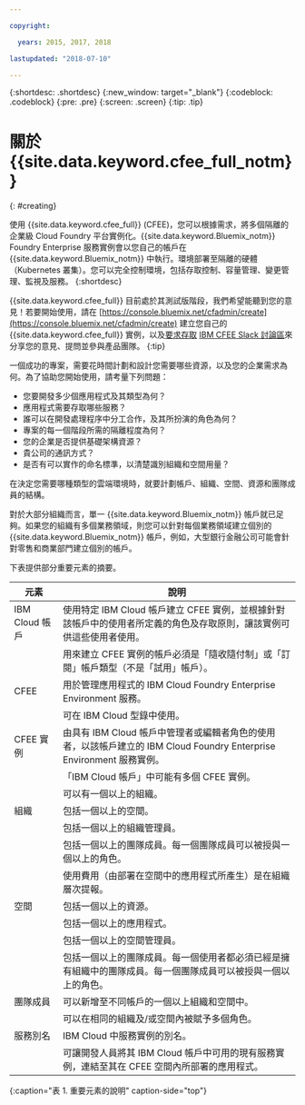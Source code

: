 ```yaml
---

copyright:

  years: 2015, 2017, 2018

lastupdated: "2018-07-10"

---
```


{:shortdesc: .shortdesc}
{:new_window: target="_blank"}
{:codeblock: .codeblock}
{:pre: .pre}
{:screen: .screen}
{:tip: .tip}

# 關於 {{site.data.keyword.cfee_full_notm}}
{: #creating}

使用 {{site.data.keyword.cfee_full}} (CFEE)，您可以根據需求，將多個隔離的企業級 Cloud Foundry 平台實例化。{{site.data.keyword.Bluemix_notm}} Foundry Enterprise 服務實例會以您自己的帳戶在 {{site.data.keyword.Bluemix_notm}} 中執行。環境部署至隔離的硬體（Kubernetes 叢集）。您可以完全控制環境，包括存取控制、容量管理、變更管理、監視及服務。
{:shortdesc}

{{site.data.keyword.cfee_full}} 目前處於其測試版階段，我們希望能聽到您的意見！若要開始使用，請在 [https://console.bluemix.net/cfadmin/create](https://console.bluemix.net/cfadmin/create) 建立您自己的 {{site.data.keyword.cfee_full}} 實例，以及[要求存取](http://ibm.biz/cfee-forum-signup) [IBM CFEE Slack 討論區](https://ibm-cfee.slack.com)來分享您的意見、提問並參與產品團隊。
{:tip}

一個成功的專案，需要花時間計劃和設計您需要哪些資源，以及您的企業需求為何。為了協助您開始使用，請考量下列問題：

* 您要開發多少個應用程式及其類型為何？
* 應用程式需要存取哪些服務？
* 誰可以在開發處理程序中分工合作，及其所扮演的角色為何？
* 專案的每一個階段所需的隔離程度為何？
* 您的企業是否提供基礎架構資源？
* 貴公司的通訊方式？
* 是否有可以實作的命名標準，以清楚識別組織和空間用量？

在決定您需要哪種類型的雲端環境時，就要計劃帳戶、組織、空間、資源和團隊成員的結構。

對於大部分組織而言，單一 {{site.data.keyword.Bluemix_notm}} 帳戶就已足夠。如果您的組織有多個業務領域，則您可以針對每個業務領域建立個別的 {{site.data.keyword.Bluemix_notm}} 帳戶，例如，大型銀行金融公司可能會針對零售和商業部門建立個別的帳戶。

下表提供部分重要元素的摘要。

|元素|說明|
|-----------|---------------|
|IBM Cloud 帳戶|使用特定 IBM Cloud 帳戶建立 CFEE 實例，並根據針對該帳戶中的使用者所定義的角色及存取原則，讓該實例可供這些使用者使用。|
||用來建立 CFEE 實例的帳戶必須是「隨收隨付制」或「訂閱」帳戶類型（不是「試用」帳戶）。|
|CFEE|用於管理應用程式的 IBM Cloud Foundry Enterprise Environment 服務。|
||可在 IBM Cloud 型錄中使用。|
|CFEE 實例|由具有 IBM Cloud 帳戶中管理者或編輯者角色的使用者，以該帳戶建立的 IBM Cloud Foundry Enterprise Environment 服務實例。|
||「IBM Cloud 帳戶」中可能有多個 CFEE 實例。|
||可以有一個以上的組織。|
|組織|包括一個以上的空間。|
||包括一個以上的組織管理員。|
||包括一個以上的團隊成員。每一個團隊成員可以被授與一個以上的角色。|
||使用費用（由部署在空間中的應用程式所產生）是在組織層次提報。|
|空間|包括一個以上的資源。|
||包括一個以上的應用程式。|
||包括一個以上的空間管理員。|
||包括一個以上的團隊成員。每一個使用者都必須已經是擁有組織中的團隊成員。每一個團隊成員可以被授與一個以上的角色。|
|團隊成員|可以新增至不同帳戶的一個以上組織和空間中。|
||可以在相同的組織及/或空間內被賦予多個角色。|
|服務別名|IBM Cloud 中服務實例的別名。|
||可讓開發人員將其 IBM Cloud 帳戶中可用的現有服務實例，連結至其在 CFEE 空間內所部署的應用程式。|
{:caption="表 1. 重要元素的說明" caption-side="top"}

